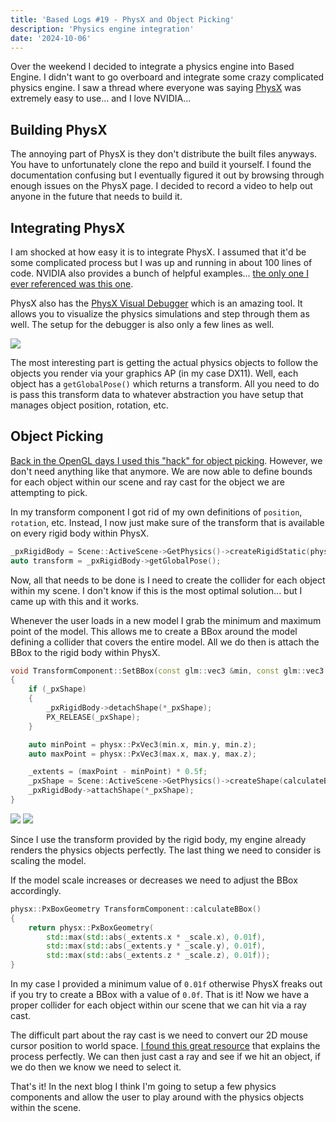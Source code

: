 ```yaml
---
title: 'Based Logs #19 - PhysX and Object Picking'
description: 'Physics engine integration'
date: '2024-10-06'
---
```


Over the weekend I decided to integrate a physics engine into Based Engine. I didn't want to go overboard and integrate some crazy complicated physics engine. I saw a thread where everyone was saying [PhysX](https://github.com/NVIDIA-Omniverse/PhysX) was extremely easy to use... and I love NVIDIA...

## Building PhysX

The annoying part of PhysX is they don't distribute the built files anyways. You have to unfortunately clone the repo and build it yourself. I found the documentation confusing but I eventually figured it out by browsing through enough issues on the PhysX page. I decided to record a video to help out anyone in the future that needs to build it.

<Youtube id="kfay4cjYEKQ" />

## Integrating PhysX

I am shocked at how easy it is to integrate PhysX. I assumed that it'd be some complicated process but I was up and running in about 100 lines of code. NVIDIA also provides a bunch of helpful examples... [the only one I ever referenced was this one](https://github.com/NVIDIA-Omniverse/PhysX/tree/main/physx/snippets/snippethelloworld).

PhysX also has the [PhysX Visual Debugger](https://developer.nvidia.com/physx-visual-debugger) which is an amazing tool. It allows you to visualize the physics simulations and step through them as well. The setup for the debugger is also only a few lines as well.

<Img src="debugger.jpg" />

The most interesting part is getting the actual physics objects to follow the objects you render via your graphics AP (in my case DX11). Well, each object has a `getGlobalPose()` which returns a transform. All you need to do is pass this transform data to whatever abstraction you have setup that manages object position, rotation, etc.

## Object Picking

[Back in the OpenGL days I used this "hack" for object picking](https://matek.dev/blog/basedlogs-1/). However, we don't need anything like that anymore. We are now able to define bounds for each object within our scene and ray cast for the object we are attempting to pick.

In my transform component I got rid of my own definitions of `position`, `rotation`, etc. Instead, I now just make sure of the transform that is available on every rigid body within PhysX.

```cpp
_pxRigidBody = Scene::ActiveScene->GetPhysics()->createRigidStatic(physx::PxTransform(physx::PxIdentity));
auto transform = _pxRigidBody->getGlobalPose();
```

Now, all that needs to be done is I need to create the collider for each object within my scene. I don't know if this is the most optimal solution... but I came up with this and it works.

Whenever the user loads in a new model I grab the minimum and maximum point of the model. This allows me to create a BBox around the model defining a collider that covers the entire model. All we do then is attach the BBox to the rigid body within PhysX.

```cpp
void TransformComponent::SetBBox(const glm::vec3 &min, const glm::vec3 &max)
{
    if (_pxShape)
    {
        _pxRigidBody->detachShape(*_pxShape);
        PX_RELEASE(_pxShape);
    }

    auto minPoint = physx::PxVec3(min.x, min.y, min.z);
    auto maxPoint = physx::PxVec3(max.x, max.y, max.z);

    _extents = (maxPoint - minPoint) * 0.5f;
    _pxShape = Scene::ActiveScene->GetPhysics()->createShape(calculateBBox(), *_pxMaterial);
    _pxRigidBody->attachShape(*_pxShape);
}
```

<Img src="ex1.jpg" />

<Img src="ex2.jpg" />

Since I use the transform provided by the rigid body, my engine already renders the physics objects perfectly. The last thing we need to consider is scaling the model.

If the model scale increases or decreases we need to adjust the BBox accordingly.

```cpp
physx::PxBoxGeometry TransformComponent::calculateBBox()
{
    return physx::PxBoxGeometry(
        std::max(std::abs(_extents.x * _scale.x), 0.01f),
        std::max(std::abs(_extents.y * _scale.y), 0.01f),
        std::max(std::abs(_extents.z * _scale.z), 0.01f));
}
```

In my case I provided a minimum value of `0.01f` otherwise PhysX freaks out if you try to create a BBox with a value of `0.0f`. That is it! Now we have a proper collider for each object within our scene that we can hit via a ray cast.

The difficult part about the ray cast is we need to convert our 2D mouse cursor position to world space. [I found this great resource](https://www.opengl-tutorial.org/miscellaneous/clicking-on-objects/picking-with-a-physics-library/) that explains the process perfectly. We can then just cast a ray and see if we hit an object, if we do then we know we need to select it.

That's it! In the next blog I think I'm going to setup a few physics components and allow the user to play around with the physics objects within the scene.

<Spotify src="track/1gdq80dLo5STca9yMgFO6a?si=9ddbfad4ee2f4e4f" />
